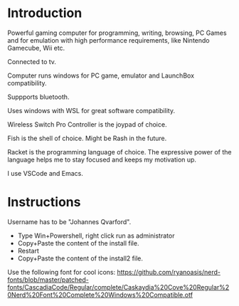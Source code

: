 # Introduction

Powerful gaming computer for programming, writing, browsing, PC Games and for emulation
with high performance requirements, like Nintendo Gamecube, Wii etc.

Connected to tv.

Computer runs windows for PC game, emulator and LaunchBox compatibility.

Suppports bluetooth.

Uses windows with WSL for great software compatibility.

Wireless Switch Pro Controller is the joypad of choice.

Fish is the shell of choice. Might be Rash in the future.

Racket is the programming language of choice.
The expressive power of the language helps me to stay
focused and keeps my motivation up.

I use VSCode and Emacs.

# Instructions

Username has to be "Johannes Qvarford".

* Type Win+Powershell, right click run as administrator
* Copy+Paste the content of the install file.
* Restart
* Copy+Paste the content of the install2 file.

Use the following font for cool icons: https://github.com/ryanoasis/nerd-fonts/blob/master/patched-fonts/CascadiaCode/Regular/complete/Caskaydia%20Cove%20Regular%20Nerd%20Font%20Complete%20Windows%20Compatible.otf